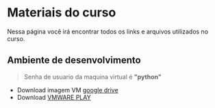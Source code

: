 # Materiais do curso

Nessa página você irá encontrar todos os links e arquivos utilizados no curso.



## Ambiente de desenvolvimento

> Senha de usuario da maquina virtual é **"python"**

- Download imagem VM [google drive](https://drive.google.com/drive/folders/1L3CI3xHCmAcXRKPp-vGrDURy6yHxAQhl?usp=sharing)
- Download [VMWARE PLAY](https://www.vmware.com/br/products/workstation-player/workstation-player-evaluation.html)